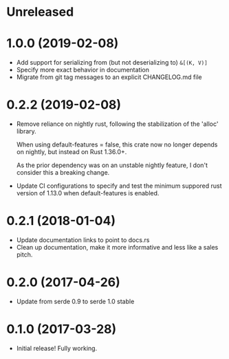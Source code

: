 Unreleased
==========


1.0.0 (2019-02-08)
==================

- Add support for serializing from (but not deserializing to) `&[(K, V)]`
- Specify more exact behavior in documentation
- Migrate from git tag messages to an explicit CHANGELOG.md file


0.2.2 (2019-02-08)
==================

- Remove reliance on nightly rust, following the stabilization of the
  'alloc' library.

  When using default-features = false, this crate now no longer depends
  on nightly, but instead on Rust 1.36.0+.

  As the prior dependency was on an unstable nightly feature, I don't
  consider this a breaking change.
- Update CI configurations to specify and test the minimum suppored rust
  version of 1.13.0 when default-features is enabled.


0.2.1 (2018-01-04)
==================

- Update documentation links to point to docs.rs
- Clean up documentation, make it more informative and less like a
  sales pitch.


0.2.0 (2017-04-26)
==================

- Update from serde 0.9 to serde 1.0 stable


0.1.0 (2017-03-28)
==================

- Initial release! Fully working.
